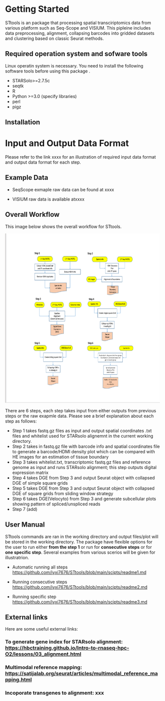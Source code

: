 
# Getting Started
STtools is an package that processing spatial transciriptomics data from various platform such as Seq-Scope and VISIUM. This pipleine includes data preprocessing, alignment, collapsing barcodes into 
gridded datasets and clustering based on classic Seurat methods. 

## Required operation system and sofware tools
Linux operatin system is necessary.
You need to install the following software tools before using this package .
* STARSolo>=2.7.5c
* seqtk
* R 
* Python >=3.0 (specify libraries)
* perl
* pigz

## Installation

# Input and Output Data Format
Please refer to the link xxxx for an illustration of required input data format and output data format for each step.

## Example Data
* SeqScope exmaple raw data can be found at xxxx

* VISIUM raw data is available atxxxx

## Overall Workflow

This image below shows the overall workflow for STtools. 

<p align="center">
    <img src="Workflow.png" width="700" height="550" />
</p>

There are 6 steps, each step takes input from either outputs from previous steps or the raw exapmle data. Please see a brief explanation about each step as follows:

* Step 1 takes fastq.gz files as input and output spatial coordinates .txt files and whitelist used for STARsolo alignemnt in the current working directory.
* Step 2 takes in fastq.gz file with barcode info and spatial coordinates file to generate a barcode/HDMI density plot which can be compared with HE images for an estimation of tissue boundary
* Step 3 takes whitelist.txt, transcriptomic fastq.gz files and reference genome as input and runs STARsolo alignment; this step outputs digital expression matrix
* Step 4 takes DGE from Step 3 and output Seurat object with collapsed DGE of simple square grids
* Step 5 takes DGE from Step 3 and output Seurat object with collapsed DGE of square grids from sliding window strategy
* Step 6 takes DGE(Velocyto) from Step 3 and generate subcellular plots showing pattern of spliced/unspliced reads
* Step 7 (add)



## User Manual 
STtools commands are ran in the working directory and output files/plot will be stored in the working directory. The package have flexible options for the user to run either **from the step 1** or run for **consecutive steps** or for **one specific step**. Several examples from various scerios will be given for illustratrion. 
* Automatic running all steps
https://github.com/jyxi7676/STtools/blob/main/scipts/readme1.md
 
* Running consecutive steps
https://github.com/jyxi7676/STtools/blob/main/scipts/readme2.md
* Running specific step
https://github.com/jyxi7676/STtools/blob/main/scipts/readme3.md

## External links
Here are some useful external links:
### To generate gene index for STARsolo alignment: https://hbctraining.github.io/Intro-to-rnaseq-hpc-O2/lessons/03_alignment.html
### Multimodal reference mapping: https://satijalab.org/seurat/articles/multimodal_reference_mapping.html
### Incoporate transgenes to alignment: xxx 
